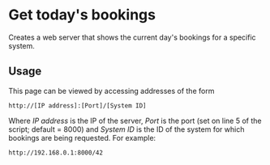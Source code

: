 # Get today's bookings
Creates a web server that shows the current day's bookings for a specific system.  

## Usage 
This page can be viewed by accessing addresses of the form
```
http://[IP address]:[Port]/[System ID]
```
Where _IP address_ is the IP of the server, _Port_ is the port (set on line 5 of the script; default = 8000) and _System ID_ is the ID of the system for which bookings are being requested.  For example:

```
http://192.168.0.1:8000/42
```
